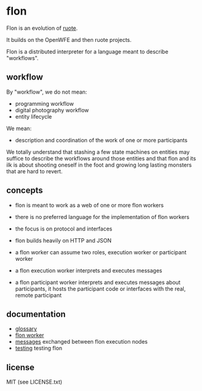 
# flon

Flon is an evolution of [ruote](http://ruote.rubyforge.org).

It builds on the OpenWFE and then ruote projects.

Flon is a distributed interpreter for a language meant to describe "workflows".


## workflow

By "workflow", we do not mean:

* programming workflow
* digital photography workflow
* entity lifecycle

We mean:

* description and coordination of the work of one or more participants

We totally understand that stashing a few state machines on entities may suffice to describe the workflows around those entities and that flon and its ilk is about shooting oneself in the foot and growing long lasting monsters that are hard to revert.


## concepts

* flon is meant to work as a web of one or more flon workers
* there is no preferred language for the implementation of flon workers
* the focus is on protocol and interfaces

* flon builds heavily on HTTP and JSON

* a flon worker can assume two roles, execution worker or participant worker
* a flon execution worker interprets and executes messages
* a flon participant worker interprets and executes messages about participants, it hosts the participant code or interfaces with the real, remote participant


## documentation

* [glossary](doc/glossary.md)
* [flon worker](doc/worker.md)
* [messages](doc/messages.md) exchanged between flon execution nodes
* [testing](doc/testing.md) testing flon


## license

MIT (see LICENSE.txt)


